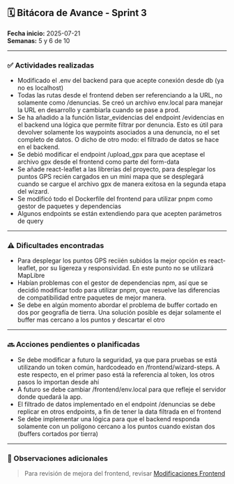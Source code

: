 
## 🗓 Bitácora de Avance - Sprint 3

**Fecha inicio:** 2025-07-21  
**Semanas:** 5 y 6 de 10  

---

### ✅ Actividades realizadas

- Modificado el .env del backend para que acepte conexión desde db (ya no es localhost)
- Todas las rutas desde el frontend deben ser referenciando a la URL, no solamente como /denuncias. Se creó un archivo env.local para manejar la URL en desarrollo y cambiarla cuando se pase a prod.
- Se ha añadido a la función listar_evidencias del endpoint /evidencias en el backend una lógica que permite filtrar por denuncia. Esto es útil para devolver solamente los waypoints asociados a una denuncia, no el set completo de datos. O dicho de otro modo: el filtrado de datos se hace en el backend.
- Se debió modificar el endpoint /upload_gpx para que aceptase el archivo gpx desde el frontend como parte del form-data
- Se añade react-leaflet a las librerías del proyecto, para desplegar los puntos GPS recién cargados en un mini mapa que se desplegará cuando se cargue el archivo gpx de manera exitosa en la segunda etapa del wizard.
- Se modificó todo el Dockerfile del frontend para utilizar pnpm como gestor de paquetes y dependencias
- Algunos endpoints se están extendiendo para que acepten parámetros de query
---

### ⚠️ Dificultades encontradas

- Para desplegar los puntos GPS reciién subidos la mejor opción es react-leaflet, por su ligereza y responsividad. En este punto no se utilizará MapLibre
- Habían problemas con el gestor de dependencias npm, así que se decidió modificar todo para utilizar pnpm, que resuelve las diferencias de compatibilidad entre paquetes de mejor manera. 
- Se debe en algún momento abordar el problema de buffer cortado en dos por geografía de tierra. Una solución posible es dejar solamente el buffer mas cercano a los puntos y descartar el otro
---

### 🔜 Acciones pendientes o planificadas

- Se debe modificar a futuro la seguridad, ya que para pruebas se está utilizando un token común, hardcodeado en /frontend/wizard-steps. A este respecto, en el primer paso está la referencia al token, los otros pasos lo importan desde ahí
- A futuro se debe cambiar /frontend/env.local para que refleje el servidor donde quedará la app.
- El filtrado de datos implementado en el endpoint /denuncias se debe replicar en otros endpoints, a fin de tener la data filtrada en el frontend
- Se debe implementar una lógica para que el backend responda solamente con un polígono cercano a los puntos cuando existan dos (buffers cortados por tierra)

---

### 📌 Observaciones adicionales

> Para revisión de mejora del frontend, revisar [Modificaciones Frontend](/bitacora/sprint_03_MODIFICACIONES_FRONTEND_API.md)
